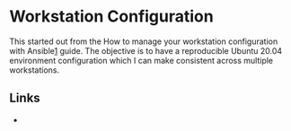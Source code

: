 Workstation Configuration
=========================

This started out from the How to manage your workstation configuration with
Ansible[1] guide. The objective is to have a reproducible Ubuntu 20.04
environment configuration which I can make consistent across multiple
workstations.

Links
-----

 - [1]: https://opensource.com/article/18/3/manage-workstation-ansible
